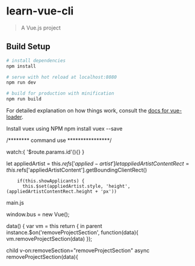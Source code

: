 # learn-vue-cli

> A Vue.js project

## Build Setup

``` bash
# install dependencies
npm install

# serve with hot reload at localhost:8080
npm run dev

# build for production with minification
npm run build
```

For detailed explanation on how things work, consult the [docs for vue-loader](http://vuejs.github.io/vue-loader).

Install vuex using NPM
npm install vuex --save






/******** command use ****************/

watch:{
     '$route.params.id'(){}
}

 let appliedArtist = this.$refs['applied-artist']
        let appliedArtistContentRect = this.$refs['appliedArtistContent'].getBoundingClientRect()

        if(this.showApplicants) {
          this.$set(appliedArtist.style, 'height', (appliedArtistContentRect.height + 'px'))

main.js 

window.bus = new Vue();


data() {
      var vm = this
      return {
in parent 
instance.$on('removeProjectSection', function(data){
              vm.removeProjectSection(data)
            });

child
v-on:removeSection="removeProjectSection"
 async removeProjectSection(data){
